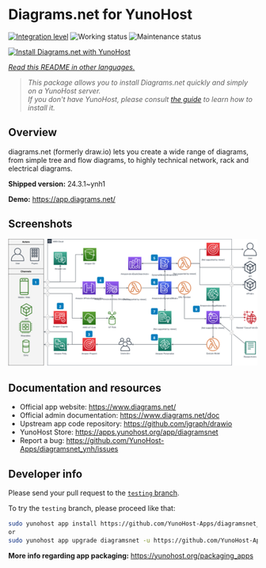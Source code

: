 <!--
N.B.: This README was automatically generated by <https://github.com/YunoHost/apps/tree/master/tools/readme_generator>
It shall NOT be edited by hand.
-->

# Diagrams.net for YunoHost

[![Integration level](https://dash.yunohost.org/integration/diagramsnet.svg)](https://dash.yunohost.org/appci/app/diagramsnet) ![Working status](https://ci-apps.yunohost.org/ci/badges/diagramsnet.status.svg) ![Maintenance status](https://ci-apps.yunohost.org/ci/badges/diagramsnet.maintain.svg)

[![Install Diagrams.net with YunoHost](https://install-app.yunohost.org/install-with-yunohost.svg)](https://install-app.yunohost.org/?app=diagramsnet)

*[Read this README in other languages.](./ALL_README.md)*

> *This package allows you to install Diagrams.net quickly and simply on a YunoHost server.*  
> *If you don't have YunoHost, please consult [the guide](https://yunohost.org/install) to learn how to install it.*

## Overview

diagrams.net (formerly draw.io) lets you create a wide range of diagrams, from simple tree and flow diagrams, to highly technical network, rack and electrical diagrams.


**Shipped version:** 24.3.1~ynh1

**Demo:** <https://app.diagrams.net/>

## Screenshots

![Screenshot of Diagrams.net](./doc/screenshots/screenshot.png)

## Documentation and resources

- Official app website: <https://www.diagrams.net/>
- Official admin documentation: <https://www.diagrams.net/doc>
- Upstream app code repository: <https://github.com/jgraph/drawio>
- YunoHost Store: <https://apps.yunohost.org/app/diagramsnet>
- Report a bug: <https://github.com/YunoHost-Apps/diagramsnet_ynh/issues>

## Developer info

Please send your pull request to the [`testing` branch](https://github.com/YunoHost-Apps/diagramsnet_ynh/tree/testing).

To try the `testing` branch, please proceed like that:

```bash
sudo yunohost app install https://github.com/YunoHost-Apps/diagramsnet_ynh/tree/testing --debug
or
sudo yunohost app upgrade diagramsnet -u https://github.com/YunoHost-Apps/diagramsnet_ynh/tree/testing --debug
```

**More info regarding app packaging:** <https://yunohost.org/packaging_apps>
